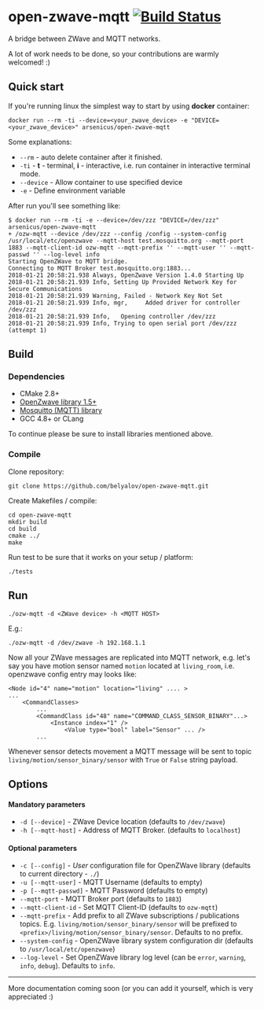 # open-zwave-mqtt [![Build Status](https://travis-ci.org/belyalov/open-zwave-mqtt.svg?branch=master)](https://travis-ci.org/belyalov/open-zwave-mqtt)
A bridge between ZWave and MQTT networks.

A lot of work needs to be done, so your contributions are warmly welcomed! :)

## Quick start
If you're running linux the simplest way to start by using **docker** container:
```
docker run --rm -ti --device=<your_zwave_device> -e "DEVICE=<your_zwave_device>" arsenicus/open-zwave-mqtt
```

Some explanations:
* `--rm` - auto delete container after it finished.
* `-ti` - **t** - terminal, **i** - interactive, i.e. run container in interactive terminal mode.
* `--device` - Allow container to use specified device
* `-e`  - Define environment variable

After run you'll see something like:
```
$ docker run --rm -ti -e --device=/dev/zzz "DEVICE=/dev/zzz" arsenicus/open-zwave-mqtt
+ /ozw-mqtt --device /dev/zzz --config /config --system-config /usr/local/etc/openzwave --mqtt-host test.mosquitto.org --mqtt-port 1883 --mqtt-client-id ozw-mqtt --mqtt-prefix '' --mqtt-user '' --mqtt-passwd '' --log-level info
Starting OpenZWave to MQTT bridge.
Connecting to MQTT Broker test.mosquitto.org:1883...
2018-01-21 20:58:21.938 Always, OpenZwave Version 1.4.0 Starting Up
2018-01-21 20:58:21.939 Info, Setting Up Provided Network Key for Secure Communications
2018-01-21 20:58:21.939 Warning, Failed - Network Key Not Set
2018-01-21 20:58:21.939 Info, mgr,     Added driver for controller /dev/zzz
2018-01-21 20:58:21.939 Info,   Opening controller /dev/zzz
2018-01-21 20:58:21.939 Info, Trying to open serial port /dev/zzz (attempt 1)
```

## Build
### Dependencies
* CMake 2.8+
* [OpenZwave library 1.5+](https://github.com/OpenZWave/open-zwave)
* [Mosquitto (MQTT) library](https://github.com/eclipse/mosquitto)
* GCC 4.8+ or CLang

To continue please be sure to install libraries mentioned above.

### Compile
Clone repository:
```
git clone https://github.com/belyalov/open-zwave-mqtt.git
```

Create Makefiles / compile:
```
cd open-zwave-mqtt
mkdir build
cd build
cmake ../
make
```

Run test to be sure that it works on your setup / platform:
```
./tests
```

## Run
```
./ozw-mqtt -d <ZWave device> -h <MQTT HOST>
```
E.g.:
```
./ozw-mqtt -d /dev/zwave -h 192.168.1.1
```

Now all your ZWave messages are replicated into MQTT network, e.g. let's say you have motion sensor named `motion` located at `living_room`, i.e. openzwave config entry may looks like:
```
<Node id="4" name="motion" location="living" .... >
...
    <CommandClasses>
        ...
        <CommandClass id="48" name="COMMAND_CLASS_SENSOR_BINARY"...>
            <Instance index="1" />
                <Value type="bool" label="Sensor" ... />
        ...
```
Whenever sensor detects movement a MQTT message will be sent to topic `living/motion/sensor_binary/sensor` with `True` or `False` string payload.

## Options
#### Mandatory parameters
* `-d [--device]` - ZWave Device location (defaults to `/dev/zwave`)
* `-h [--mqtt-host]` - Address of MQTT Broker. (defaults to `localhost`)

#### Optional parameters
* `-c [--config]` - *User* configuration file for OpenZWave library (defaults to current directory - `./`)
* `-u [--mqtt-user]` - MQTT Username (defaults to empty)
* `-p [--mqtt-passwd]` - MQTT Password (defaults to empty)
* `--mqtt-port` - MQTT Broker port (defaults to `1883`)
* `--mqtt-client-id` - Set MQTT Client-ID (defaults to `ozw-mqtt`)
* `--mqtt-prefix` - Add prefix to all ZWave subscriptions / publications topics. E.g. `living/motion/sensor_binary/sensor` will be prefixed to `<prefix>/living/motion/sensor_binary/sensor`. Defaults to no prefix.
* `--system-config` - OpenZWave library system configuration dir (defaults to `/usr/local/etc/openzwave`)
* `--log-level` - Set OpenZWave library log level (can be `error`, `warning`, `info`, `debug`). Defaults to `info`.

-----
More documentation coming soon (or you can add it yourself, which is very appreciated :)
